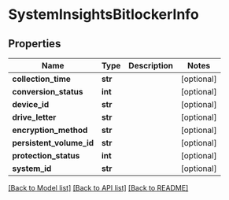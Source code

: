 # SystemInsightsBitlockerInfo

## Properties
Name | Type | Description | Notes
------------ | ------------- | ------------- | -------------
**collection_time** | **str** |  | [optional] 
**conversion_status** | **int** |  | [optional] 
**device_id** | **str** |  | [optional] 
**drive_letter** | **str** |  | [optional] 
**encryption_method** | **str** |  | [optional] 
**persistent_volume_id** | **str** |  | [optional] 
**protection_status** | **int** |  | [optional] 
**system_id** | **str** |  | [optional] 

[[Back to Model list]](../README.md#documentation-for-models) [[Back to API list]](../README.md#documentation-for-api-endpoints) [[Back to README]](../README.md)

